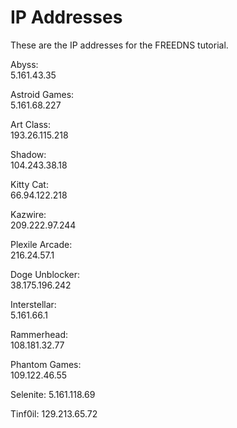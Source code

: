# IP Addresses
These are the IP addresses for the FREEDNS tutorial. <br>

Abyss: <br>
5.161.43.35 <br>

Astroid	Games: <br>
5.161.68.227 <br>

Art Class: <br>
193.26.115.218 <br>

Shadow: <br>
104.243.38.18 <br>

Kitty Cat: <br>
66.94.122.218 <br>

Kazwire: <br>
209.222.97.244 <br>

Plexile Arcade: <br>
216.24.57.1 <br>

Doge Unblocker: <br>
38.175.196.242 <br>

Interstellar: <br>
5.161.66.1 <br>

Rammerhead: <br>
108.181.32.77 <br>

Phantom Games: <br>
109.122.46.55 <br>

Selenite:
5.161.118.69

Tinf0il:
129.213.65.72
